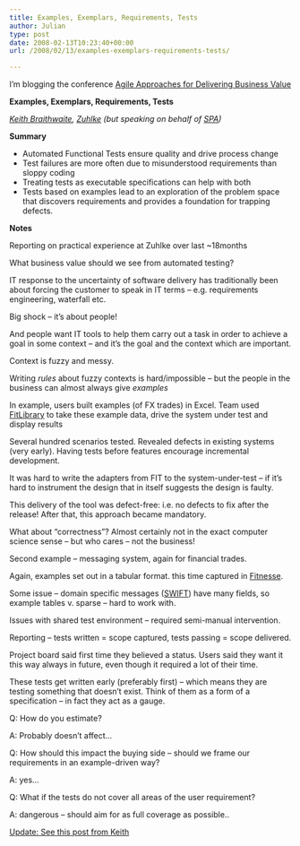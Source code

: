 ```yaml
---
title: Examples, Exemplars, Requirements, Tests
author: Julian
type: post
date: 2008-02-13T10:23:40+00:00
url: /2008/02/13/examples-exemplars-requirements-tests/

---
```

I’m blogging the conference [Agile Approaches for Delivering Business Value][1]

**Examples, Exemplars, Requirements, Tests**

_[Keith Braithwaite][2], [Zuhlke][3] (but speaking on behalf of [SPA][4])_

**Summary**

  * Automated Functional Tests ensure quality and drive process change
  * Test failures are more often due to misunderstood requirements than sloppy coding
  * Treating tests as executable specifications can help with both
  * Tests based on examples lead to an exploration of the problem space that discovers requirements and provides a foundation for trapping defects.

<!--more-->

**Notes**

Reporting on practical experience at Zuhlke over last ~18months

What business value should we see from automated testing?

IT response to the uncertainty of software delivery has traditionally been about forcing the customer to speak in IT terms – e.g. requirements engineering, waterfall etc.

Big shock – it’s about people!

And people want IT tools to help them carry out a task in order to achieve a goal in some context – and it’s the goal and the context which are important.

Context is fuzzy and messy.

Writing _rules_ about fuzzy contexts is hard/impossible – but the people in the business can almost always give _examples_

In example, users built examples (of FX trades) in Excel. Team used [FitLibrary][5] to take these example data, drive the system under test and display results

Several hundred scenarios tested. Revealed defects in existing systems (very early). Having tests before features encourage incremental development.

It was hard to write the adapters from FIT to the system-under-test – if it’s hard to instrument the design that in itself suggests the design is faulty.

This delivery of the tool was defect-free: i.e. no defects to fix after the release! After that, this approach became mandatory.

What about “correctness”? Almost certainly not in the exact computer science sense – but who cares – not the business!

Second example – messaging system, again for financial trades.

Again, examples set out in a tabular format. this time captured in [Fitnesse][6].

Some issue – domain specific messages ([SWIFT][7]) have many fields, so example tables v. sparse – hard to work with.

Issues with shared test environment – required semi-manual intervention.

Reporting – tests written = scope captured, tests passing = scope delivered.

Project board said first time they believed a status. Users said they want it this way always in future, even though it required a lot of their time.

These tests get written early (preferably first) – which means they are testing something that doesn’t exist. Think of them as a form of a specification – in fact they act as a gauge.

Q: How do you estimate?

A: Probably doesn&#8217;t affect…

Q: How should this impact the buying side – should we frame our requirements in an example-driven way?

A: yes…

Q: What if the tests do not cover all areas of the user requirement?

A: dangerous – should aim for as full coverage as possible..

<ins datetime="2008-03-13T12:33:50+00:00">Update: See <a href="https://peripateticaxiom.blogspot.com/2008/03/tests-and-gauges.html">this post</a> from Keith</ins>

 [1]: https://www.unicom.co.uk/product_detail.asp?prdid=1547
 [2]: https://peripateticaxiom.blogspot.com/
 [3]: https://www.zuehlke.com/en/
 [4]: https://www.spaconference.org/
 [5]: https://sourceforge.net/projects/fitlibrary
 [6]: https://fitnesse.org/
 [7]: https://www.swift.com/